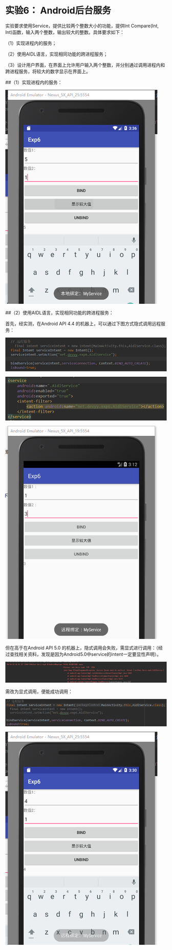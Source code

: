 # 实验6： Android后台服务

实验要求使用Service，提供比较两个整数大小的功能，提供Int Compare(Int, Int)函数，输入两个整数，输出较大的整数。具体要求如下：

（1）实现进程内的服务；

（2）使用AIDL语言，实现相同功能的跨进程服务；

（3）设计用户界面，在界面上允许用户输入两个整数，并分别通过调用进程内和跨进程服务，将较大的数字显示在界面上。

##（1）实现进程内的服务：

![](local1.png)

##（2）使用AIDL语言，实现相同功能的跨进程服务：

首先，经实测，在Android API 4.4 的机器上，可以通过下图方式隐式调用远程服务：

![](remote1.png)

![](remote2.png)

![](remote3.png)

但在高于在Android API 5.0 的机器上，隐式调用会失败，需显式进行调用：（经过查找相关资料，发现是因为Android5.0中service的intent一定要显性声明）。

![](error1.png)

需改为显式调用，便能成功调用：

![](error2.png)

![](error3.png)
